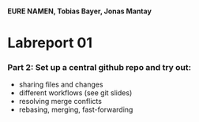 #### EURE NAMEN, Tobias Bayer, Jonas Mantay

# Labreport 01

### Part 2: Set up a central github repo and try out:

* sharing files and changes
* different workflows (see git slides)
* resolving merge conflicts
* rebasing, merging, fast-forwarding

